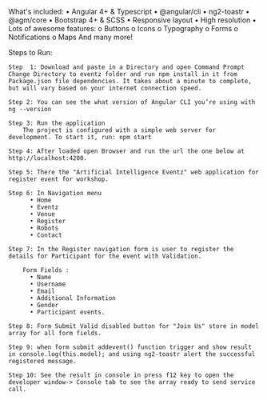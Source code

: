 What's included:
      •	Angular 4+ & Typescript
      •	@angular/cli
      •	ng2-toastr
      •	@agm/core
      •	Bootstrap 4+ & SCSS
      •	Responsive layout
      •	High resolution
      •	Lots of awesome features:
      o	Buttons
      o	Icons
      o	Typography
      o	Forms
      o	Notifications
      o	Maps
      And many more!

Steps to Run:

	Step  1: Download and paste in a Directory and open Command Prompt Change Directory to eventz folder and run npm install in it from Package.json file dependencies. It takes about a minute to complete, but will vary based on your internet connection speed.

	Step 2: You can see the what version of Angular CLI you’re using with ng --version

	Step 3: Run the application
		The project is configured with a simple web server for development. To start it, run: npm start

	Step 4: After loaded open Browser and run the url the one below at http://localhost:4200.

	Step 5: There the "Artificial Intelligence Eventz" web application for register event for workshop.

	Step 6: In Navigation menu
          •	Home
          •	Eventz
          •	Venue
          •	Register
          •	Robots
          •	Contact

	Step 7: In the Register navigation form is user to register the details for Participant for the event with Validation.

		Form Fields :
          •	Name
          •	Username
          •	Email
          •	Additional Information
          •	Gender
          •	Participant events.

	Step 8: Form Submit Valid disabled button for "Join Us" store in model array for all form fields.

	Step 9: when form submit addevent() function trigger and show result in console.log(this.model); and using ng2-toastr alert the successful registered message.

	Step 10: See the result in console in press f12 key to open the developer window-> Console tab to see the array ready to send service call.
